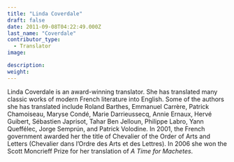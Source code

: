 ```yaml
---
title: "Linda Coverdale"
draft: false
date: 2011-09-08T04:22:49.000Z
last_name: "Coverdale"
contributor_type:
  - Translator
image:

description:
weight:
---
```


Linda Coverdale is an award-winning translator. She has translated many classic works of modern French literature into English. Some of the authors she has translated include Roland Barthes, Emmanuel Carrère, Patrick Chamoiseau, Maryse Condé, Marie Darrieussecq, Annie Ernaux, Hervé Guibert, Sébastien Japrisot, Tahar Ben Jelloun, Philippe Labro, Yann Queffélec, Jorge Semprún, and Patrick Volodine. In 2001, the French government awarded her the title of Chevalier of the Order of Arts and Letters (Chevalier dans l’Ordre des Arts et des Lettres). In 2006 she won the Scott Moncrieff Prize for her translation of _A Time for Machetes_.

